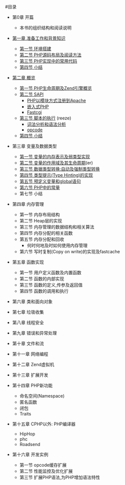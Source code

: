 #目录

- 第0章 开篇
	* 本书的组织结构和阅读说明

- [第一章 准备工作和背景知识][prepare-and-background]
	* [第一节 环境搭建][build-env]
	* [第二节 PHP源码布局及阅读方法][code-structure]
	* [第三节 PHP实现中的常用代码][common-code-in-php-src]
	* [第四节 小结][01-summary]

- [第二章 概览][survey]
	* [第一节 PHP生命周期及Zend引擎概览][php-life-cycle]
	* [第二节 SAPI][sapi-overview]
        + [PHP以模块方式注册到Apache][php-module-in-apache]
        + [嵌入式PHP][embedding-php]
        + [Fastcgi][fastcgi]
	* [第三节 脚本的执行][script-execution] (reeze)
		+ [词法分析和语法分析][lex-and-yacc]
		+ [opcode][opcode]
	* [第四节 小结][02-summary]

- 第三章 变量及数据类型
	* [第一节 变量的内存表示及弱类型实现][variables-in-memory]
	* [第二节 变量的作用域及其生命周期][scope-circle](er)
	* [第三节 数据类型转换:自动及强制类型转换][type-cast]
	* [第四节 类型提示(Type Hinting)的实现][receive-arg]
	* [第五节 预定义变量和global语句][global-var]
    * [第六节 PHP中的常量][const-var]
	* 第七节 小结

- 第四章 内存管理
	* 第一节 内存布局结构
	* 第二节 Heap层的实现
	* 第三节 内存管理的数据结构和相关算法
	* 第四节 内存分配的相关函数
	* 第五节 内存分配和回收
		+ 何时何地及时如何使用内存管理
	* 第六节 写时复制(Copy on write)的实现及fastcache

- 第五章 函数实现
	* 第一节 用户定义函数及内置函数
	* 第二节 函数的内部实现
	* 第三节 函数的定义,传参及返回值
	* 第四节 函数的调用和执行

- 第六章 类和面向对象

- 第七章 垃圾收集

- 第八章 线程安全

- 第九章 错误和异常处理

- 第十章 文件和流

- 第十一章 网络编程

- 第十二章 Zend虚拟机

- 第十三章 扩展开发

- 第十四章 PHP新功能
	* 命名空间(Namespace)
	* 匿名函数
	* 闭包
	* Traits

- 第十五章 CPHP以外: PHP编译器
	* HipHop
	* phc
	* Roadsend

- 第十六章 开发实例
	* 第一节 opcode缓存扩展
	* 第二节 性能监控及优化扩展
	* 第三节 扩展PHP语法,为PHP增加语法特性

[prepare-and-background]: ?p=chapt01/01-00-prepare-and-background
[build-env]: ?p=chapt01/01-01-php-env-building
[code-structure]: ?p=chapt01/01-02-code-structure
[common-code-in-php-src]: ?p=chapt01/01-03-comm-code-in-php-src
[01-summary]: ?p=chapt01/01-04-summary

[survey]: ?p=chapt02/02-00-overview
[php-life-cycle]: ?p=chapt02/02-01-php-life-cycle-and-zend-engine
[sapi-overview]: ?p=chapt02/02-02-00-overview
[php-module-in-apache]: ?p=chapt02/02-02-01-apache-php-module
[embedding-php]: ?p=chapt02/02-02-02-embedding-php
[fastcgi]: ?p=chapt02/02-02-03-fastcgi
[script-execution]: ?p=chapt02/02-03-00-how-php-script-get-executed
[lex-and-yacc]: ?p=chapt02/02-03-01-lex-and-yacc
[opcode]: ?p=chapt02/02-03-03-opcode
[02-summary]: ?p=chapt02/02-04-summary

[receive-arg]: ?p=chapt03/03-04-receive-arg
[global-var]: ?p=chapt03/03-05-global-var
[scope-circle]: ?p=chapt03/03-02-php-scope-circle
[type-cast]: ?p=chapt03/03-03-type-cast
[const-var]: ?p=chapt03/03-06-const-var
[variables-in-memory]: ?p=chapt03/03-01-var-memory


